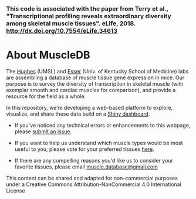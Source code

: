 

### This code is associated with the paper from Terry et al., "Transcriptional profiling reveals extraordinary diversity among skeletal muscle tissues". eLife, 2018. http://dx.doi.org/10.7554/eLife.34613


# About MuscleDB

The [Hughes](http://openwetware.org/wiki/HughesLab) (UMSL) and [Esser](http://www.uky.edu/~kaesse2/lab_web_7_2007/SMBL/) (Univ. of Kentucky School of Medicine) labs are assembling a database of muscle tissue gene expression in mice.  Our purpose is to survey the diversity of transcription in skeletal muscle (with exemplar smooth and cardiac muscles for comparison), and provide a resource for the field as a whole.  

In this repository, we’re developing a web-based platform to explore, visualize, and share these data build on a [Shiny dashboard](http://shiny.rstudio.com/).

* If you've noticed any  technical errors or enhancements to this webpage, please [submit an issue](https://github.com/flaneuse/muscle-transcriptome/issues).

* If you want to help us understand which muscle types would be most useful to you, 
please vote for your preferred tissues [here](https://docs.google.com/forms/d/1iL9V7HPm5CRekPrkrPmLciZmNWK-g09elIYLnFbV59g/viewform?usp=send_form). 

* If there are any compelling reasons you'd like us to consider your favorite tissues, 
please email muscle.database@gmail.com


This content can be shared and adapted for non-commercial purposes under a Creative Commons Attribution-NonCommercial 4.0 International License
